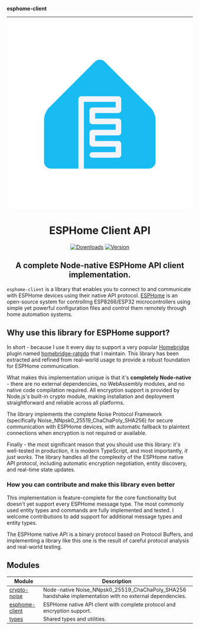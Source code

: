 **esphome-client**

***

<SPAN ALIGN="CENTER" STYLE="text-align:center">
<DIV ALIGN="CENTER" STYLE="text-align:center">

[![esphome-client: ESPHome Client API](https://raw.githubusercontent.com/hjdhjd/esphome-client/main/esphome-logo.svg)](https://github.com/hjdhjd/esphome-client)

# ESPHome Client API

[![Downloads](https://img.shields.io/npm/dt/esphome-client?color=%2318BCF2&logo=icloud&logoColor=%2318BCF2&style=for-the-badge)](https://www.npmjs.com/package/esphome-client)
[![Version](https://img.shields.io/npm/v/esphome-client?color=%2318BCF2&label=ESPHome%20Client%20API&logo=esphome&logoColor=%2318BCF2&style=for-the-badge)](https://www.npmjs.com/package/esphome-client)

## A complete Node-native ESPHome API client implementation.
</DIV>
</SPAN>

`esphome-client` is a library that enables you to connect to and communicate with ESPHome devices using their native API protocol. [ESPHome](https://esphome.io) is an open-source system for controlling ESP8266/ESP32 microcontrollers using simple yet powerful configuration files and control them remotely through home automation systems.

## Why use this library for ESPHome support?
In short - because I use it every day to support a very popular [Homebridge](https://homebridge.io) plugin named [homebridge-ratgdo](https://www.npmjs.com/package/homebridge-ratgdo) that I maintain. This library has been extracted and refined from real-world usage to provide a robust foundation for ESPHome communication.

What makes this implementation unique is that it's **completely Node-native** - there are no external dependencies, no WebAssembly modules, and no native code compilation required. All encryption support is provided by Node.js's built-in crypto module, making installation and deployment straightforward and reliable across all platforms.

The library implements the complete Noise Protocol Framework (specifically Noise_NNpsk0_25519_ChaChaPoly_SHA256) for secure communication with ESPHome devices, with automatic fallback to plaintext connections when encryption is not required or available.

Finally - the most significant reason that you should use this library: it's well-tested in production, it is modern TypeScript, and most importantly, *it just works*. The library handles all the complexity of the ESPHome native API protocol, including automatic encryption negotiation, entity discovery, and real-time state updates.

### <A NAME="esphome-contribute"></A>How you can contribute and make this library even better
This implementation is feature-complete for the core functionality but doesn't yet support every ESPHome message type. The most commonly used entity types and commands are fully implemented and tested. I welcome contributions to add support for additional message types and entity types.

The ESPHome native API is a binary protocol based on Protocol Buffers, and implementing a library like this one is the result of careful protocol analysis and real-world testing.

## Modules

| Module | Description |
| ------ | ------ |
| [crypto-noise](crypto-noise.md) | Node-native Noise_NNpsk0_25519_ChaChaPoly_SHA256 handshake implementation with no external dependencies. |
| [esphome-client](esphome-client.md) | ESPHome native API client with complete protocol and encryption support. |
| [types](types.md) | Shared types and utilities. |
